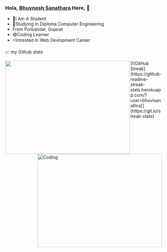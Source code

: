 ### Hola, <a href="https://www.instagram.com/_bhuvi_sanathra_/" target="_blank">Bhuvnesh Sanathara</a> Here, 👋

- 👯I Am A Student
- 💬Studying In Diploma Computer Engineering 
- From Porbandar, Gujarat
- 😄Coding Learner
- ⚡Intrested In Web Devlopment Career


📈 my Github stats

<img align="left" width="400" height="300" src="https://github-readme-stats.vercel.app/api?username=bhuvisanathra&&show_icons=true&title_color=ffffff&icon_color=bb2acf&text_color=daf7dc&bg_color=151515">
<img align="right" alt="Coding" width="400" height="300" src="https://raw.githubusercontent.com/abhisheknaiidu/abhisheknaiidu/master/code.gif">
[![GitHub Streak](https://github-readme-streak-stats.herokuapp.com/?user=bhuvisanathra)](https://git.io/streak-stats)



